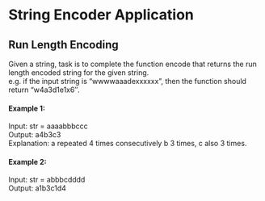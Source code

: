 # String Encoder Application
## Run Length Encoding
Given a string, task is to complete the function encode that returns the run length encoded string for the given string.  
e.g. if the input string is “wwwwaaadexxxxxx”, then the function should return “w4a3d1e1x6″.

#### Example 1:
Input: str = aaaabbbccc  
Output: a4b3c3  
Explanation: a repeated 4 times consecutively b 3 times, c also 3 times.

#### Example 2:
Input: str = abbbcdddd  
Output: a1b3c1d4

